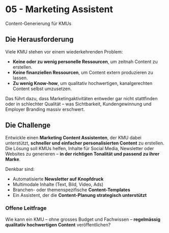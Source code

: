 # 05 - Marketing Assistent
Content-Generierung für KMUs

## Die Herausforderung
Viele KMU stehen vor einem wiederkehrenden Problem:
- **Keine oder zu wenig personelle Ressourcen**, um zeitnah Content zu erstellen.
- **Keine finanziellen Ressourcen**, um Content extern produzieren zu lassen.
- **Zu wenig Know-how**, um qualitativ hochwertigen, kanalgerechten Content selbst umzusetzen.


Das führt dazu, dass Marketingaktivitäten entweder gar nicht stattfinden oder in schlechter Qualität – was Sichtbarkeit, Kundengewinnung und Employer Branding massiv erschwert.

## Die Challenge
Entwickle einen **Marketing Content Assistenten**, der KMU dabei unterstützt, **schneller und einfacher personalisierten Content** zu erstellen.
Die Lösung soll KMUs helfen, Inhalte für Social Media, Newsletter oder Websites zu generieren – **in der richtigen Tonalität und passend zu ihrer Marke**. 

Denkbar sind:
- Automatisierte **Newsletter auf Knopfdruck**
- Multimodale Inhalte (Text, Bild, Video, Ads)
- Branchen- oder themenspezifische **Content-Templates**
- Ein Assistent, der die **Content-Planung strategisch unterstützt**

### Offene Leitfrage 
Wie kann ein KMU – ohne grosses Budget und Fachwissen – **regelmässig qualitativ hochwertigen Content** veröffentlichen?
